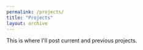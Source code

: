 ```yaml
---
permalink: /projects/
title: "Projects"
layout: archive
---
```


This is where I'll post current and previous projects.
